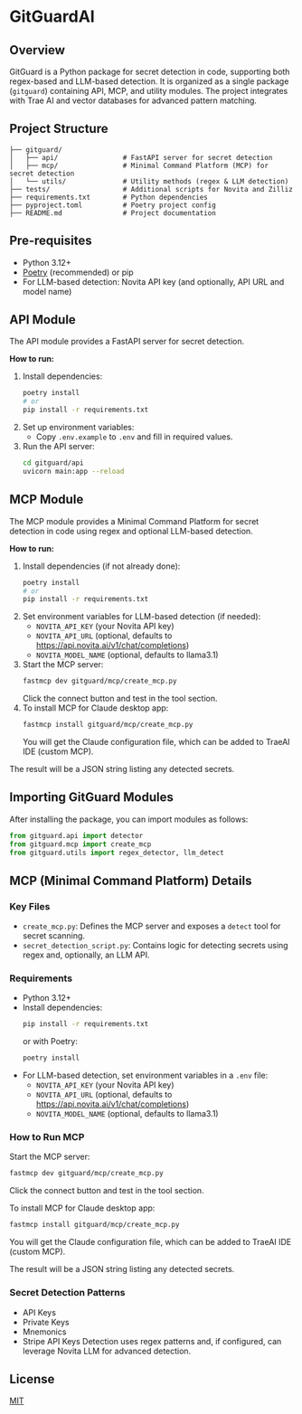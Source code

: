# GitGuardAI

## Overview

GitGuard is a Python package for secret detection in code, supporting both regex-based and LLM-based detection. It is organized as a single package (`gitguard`) containing API, MCP, and utility modules. The project integrates with Trae AI and vector databases for advanced pattern matching.

## Project Structure

```
├── gitguard/
│   ├── api/                # FastAPI server for secret detection
│   ├── mcp/                # Minimal Command Platform (MCP) for secret detection
│   └── utils/              # Utility methods (regex & LLM detection)
├── tests/                  # Additional scripts for Novita and Zilliz
├── requirements.txt        # Python dependencies
├── pyproject.toml          # Poetry project config
├── README.md               # Project documentation
```

## Pre-requisites

- Python 3.12+
- [Poetry](https://python-poetry.org/) (recommended) or pip
- For LLM-based detection: Novita API key (and optionally, API URL and model name)

## API Module

The API module provides a FastAPI server for secret detection.

**How to run:**

1. Install dependencies:
   ```bash
   poetry install
   # or
   pip install -r requirements.txt
   ```
2. Set up environment variables:
   - Copy `.env.example` to `.env` and fill in required values.
3. Run the API server:
   ```bash
   cd gitguard/api
   uvicorn main:app --reload
   ```

## MCP Module

The MCP module provides a Minimal Command Platform for secret detection in code using regex and optional LLM-based detection.

**How to run:**

1. Install dependencies (if not already done):
   ```bash
   poetry install
   # or
   pip install -r requirements.txt
   ```
2. Set environment variables for LLM-based detection (if needed):
   - `NOVITA_API_KEY` (your Novita API key)
   - `NOVITA_API_URL` (optional, defaults to https://api.novita.ai/v1/chat/completions)
   - `NOVITA_MODEL_NAME` (optional, defaults to llama3.1)
3. Start the MCP server:
   ```bash
   fastmcp dev gitguard/mcp/create_mcp.py
   ```
   Click the connect button and test in the tool section.
4. To install MCP for Claude desktop app:
   ```bash
   fastmcp install gitguard/mcp/create_mcp.py
   ```
   You will get the Claude configuration file, which can be added to TraeAI IDE (custom MCP).

The result will be a JSON string listing any detected secrets.

## Importing GitGuard Modules

After installing the package, you can import modules as follows:

```python
from gitguard.api import detector
from gitguard.mcp import create_mcp
from gitguard.utils import regex_detector, llm_detect
```

## MCP (Minimal Command Platform) Details

### Key Files

- `create_mcp.py`: Defines the MCP server and exposes a `detect` tool for secret scanning.
- `secret_detection_script.py`: Contains logic for detecting secrets using regex and, optionally, an LLM API.

### Requirements

- Python 3.12+
- Install dependencies:
  ```bash
  pip install -r requirements.txt
  ```
  or with Poetry:
  ```bash
  poetry install
  ```
- For LLM-based detection, set environment variables in a `.env` file:
  - `NOVITA_API_KEY` (your Novita API key)
  - `NOVITA_API_URL` (optional, defaults to https://api.novita.ai/v1/chat/completions)
  - `NOVITA_MODEL_NAME` (optional, defaults to llama3.1)

### How to Run MCP

Start the MCP server:

```bash
fastmcp dev gitguard/mcp/create_mcp.py
```

Click the connect button and test in the tool section.

To install MCP for Claude desktop app:

```bash
fastmcp install gitguard/mcp/create_mcp.py
```

You will get the Claude configuration file, which can be added to TraeAI IDE (custom MCP).

The result will be a JSON string listing any detected secrets.

### Secret Detection Patterns

- API Keys
- Private Keys
- Mnemonics
- Stripe API Keys
  Detection uses regex patterns and, if configured, can leverage Novita LLM for advanced detection.

## License

[MIT](./LICENSE)
